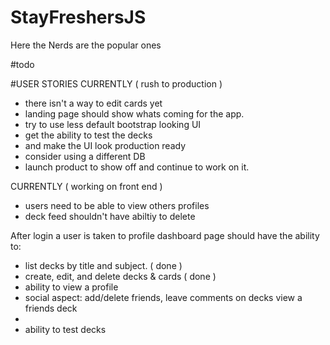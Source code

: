 # StayFreshersJS
Here the Nerds are the popular ones


#todo

#USER STORIES
CURRENTLY ( rush to production )
  * there isn't a way to edit cards yet
  * landing page should show whats coming for the app. 
  * try to use less default bootstrap looking UI
  * get the ability to test the decks
  * and make the UI look production ready
  * consider using a different DB
  * launch product to show off and continue to work on it.

CURRENTLY ( working on front end )
  * users need to be able to view others profiles
  * deck feed shouldn't have abiltiy to delete

After login a user is taken to profile dashboard page should have the ability to:
  - list decks by title and subject. ( done )
  - create, edit, and delete decks & cards ( done )
  - ability to view a profile
  - social aspect: add/delete friends, leave comments on decks view a friends deck
  - 
  - ability to test decks